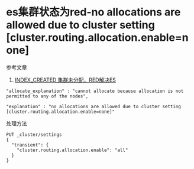 # es集群状态为red-no allocations are allowed due to cluster setting [cluster.routing.allocation.enable=none]

参考文章

1. [INDEX_CREATED 集群未分配，RED解决ES](https://zhuanlan.zhihu.com/p/360751267)


```
"allocate_explanation" : "cannot allocate because allocation is not permitted to any of the nodes",

"explanation" : "no allocations are allowed due to cluster setting [cluster.routing.allocation.enable=none]"
```

处理方法

```
PUT _cluster/settings
{
  "transient": {
    "cluster.routing.allocation.enable": "all"
  }
}
```

